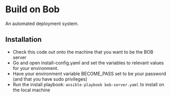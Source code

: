 # Build on Bob

An automated deployment system.

## Installation

* Check this code out onto the machine that you want to be the BOB server
* Go and open install-config.yaml and set the variables to relevant values for your environment.
* Have your environment variable BECOME_PASS set to be your password (and that you have sudo privileges)
* Run the install playbook: `ansible-playbook bob-server.yaml` to install on the local machine